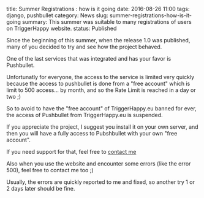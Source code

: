 title: Summer Registrations : how is it going 
date: 2016-08-26 11:00
tags: django, pushbullet
category: News
slug: summer-registrations-how-is-it-going
summary: This summer was suitable to many registrations of users on TriggerHappy website.
status: Published

Since the beginning of this summer, when the release 1.0 was published, many of you decided to try and see how the project behaved.

One of the last services that was integrated and has your favor is Pushbullet.

Unfortunatly for everyone, the access to the service is limited very quickly because the access to pushbullet is done from a "free account" which is limit to 500 access... by month, and so the Rate Limit is reached in a day or two ;)

So to avoid to have the "free account" of TriggerHappy.eu banned for ever, the access of Pushbullet from TriggerHappy.eu is suspended.

If you appreciate the project, I suggest you install it on your own server, and then you will have a fully access to Pubshbullet with your own "free account".

If you need support for that, feel free to [contact me](https://trigger-happy.eu/contactus/)

Also when you use the website and encounter some errors (like the error 500), feel free to contact me too ;)

Usually, the errors are quickly reported to me and fixed, so another try 1 or 2 days later should be fine.



